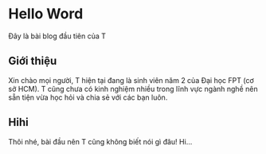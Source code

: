 # Hello Word

Đây là bài blog đầu tiên của T
<!--more-->
## Giới thiệu
Xin chào mọi người, T hiện tại đang là sinh viên năm 2 của Đại học FPT (cơ sở HCM). T cũng chưa có kinh nghiệm nhiều trong lĩnh vực ngành nghề nên sẵn tiện vừa học hỏi và chia sẻ với các bạn luôn.
## Hihi
Thôi nhé, bài đầu nên T cũng không biết nói gì đâu! Hi...
